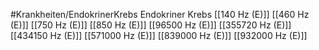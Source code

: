 #Krankheiten/EndokrinerKrebs
Endokriner Krebs
[[140 Hz (E)]]
[[460 Hz (E)]]
[[750 Hz (E)]]
[[850 Hz (E)]]
[[96500 Hz (E)]]
[[355720 Hz (E)]]
[[434150 Hz (E)]]
[[571000 Hz (E)]]
[[839000 Hz (E)]]
[[932000 Hz (E)]]
